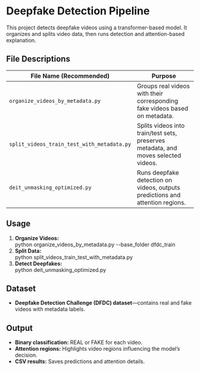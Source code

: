 # Deepfake Detection Pipeline

This project detects deepfake videos using a transformer-based model. It organizes and splits video data, then runs detection and attention-based explanation.

## File Descriptions

| File Name (Recommended)                  | Purpose                                                                                      |
|------------------------------------------|----------------------------------------------------------------------------------------------|
| `organize_videos_by_metadata.py`         | Groups real videos with their corresponding fake videos based on metadata.                   |
| `split_videos_train_test_with_metadata.py` | Splits videos into train/test sets, preserves metadata, and moves selected videos.           |
| `deit_unmasking_optimized.py`            | Runs deepfake detection on videos, outputs predictions and attention regions.                |

## Usage

1. **Organize Videos:**  
python organize_videos_by_metadata.py --base_folder dfdc_train
2. **Split Data:**  
python split_videos_train_test_with_metadata.py
3. **Detect Deepfakes:**  
python deit_unmasking_optimized.py


## Dataset

- **Deepfake Detection Challenge (DFDC) dataset**—contains real and fake videos with metadata labels.

## Output

- **Binary classification:** REAL or FAKE for each video.
- **Attention regions:** Highlights video regions influencing the model’s decision.
- **CSV results:** Saves predictions and attention details.
